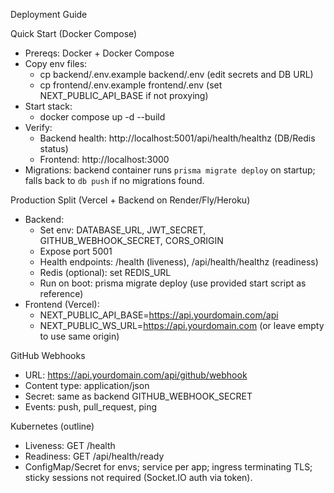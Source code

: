 Deployment Guide

Quick Start (Docker Compose)
- Prereqs: Docker + Docker Compose
- Copy env files:
  - cp backend/.env.example backend/.env  (edit secrets and DB URL)
  - cp frontend/.env.example frontend/.env (set NEXT_PUBLIC_API_BASE if not proxying)
- Start stack:
  - docker compose up -d --build
- Verify:
  - Backend health: http://localhost:5001/api/health/healthz (DB/Redis status)
  - Frontend: http://localhost:3000
- Migrations: backend container runs `prisma migrate deploy` on startup; falls back to `db push` if no migrations found.

Production Split (Vercel + Backend on Render/Fly/Heroku)
- Backend:
  - Set env: DATABASE_URL, JWT_SECRET, GITHUB_WEBHOOK_SECRET, CORS_ORIGIN
  - Expose port 5001
  - Health endpoints: /health (liveness), /api/health/healthz (readiness)
  - Redis (optional): set REDIS_URL
  - Run on boot: prisma migrate deploy (use provided start script as reference)
- Frontend (Vercel):
  - NEXT_PUBLIC_API_BASE=https://api.yourdomain.com/api
  - NEXT_PUBLIC_WS_URL=https://api.yourdomain.com (or leave empty to use same origin)

GitHub Webhooks
- URL: https://api.yourdomain.com/api/github/webhook
- Content type: application/json
- Secret: same as backend GITHUB_WEBHOOK_SECRET
- Events: push, pull_request, ping

Kubernetes (outline)
- Liveness: GET /health
- Readiness: GET /api/health/ready
- ConfigMap/Secret for envs; service per app; ingress terminating TLS; sticky sessions not required (Socket.IO auth via token).

